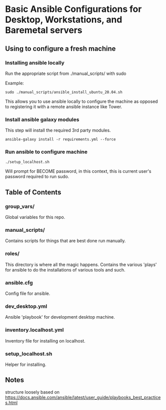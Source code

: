 # Basic Ansible Configurations for Desktop, Workstations, and Baremetal servers

## Using to configure a fresh machine ##

### Installing ansible locally ###

Run the appropriate script from ./manual_scripts/ with sudo

Example:
```
sudo ./manual_scripts/ansible_install_ubuntu_20.04.sh
```

This allows you to use ansible locally to configure the machine as opposed to registering it with a remote ansible instance like Tower.

### Install ansible galaxy modules ###
This step will install the required 3rd party modules.
```
ansible-galaxy install -r requirements.yml --force
```
### Run ansible to configure machine ###

```
./setup_localhost.sh
```

Will prompt for BECOME password, in this context, this is current user's password required to run sudo.

## Table of Contents ##

### group_vars/ ###
Global variables for this repo.

### manual_scripts/ ###
Contains scripts for things that are best done run manually.

### roles/ ###
This directory is where all the magic happens.  Contains the various 'plays' for ansible to do the installations of various tools and such.

### ansible.cfg ###
Config file for ansible.

### dev_desktop.yml ###
Ansible 'playbook' for development desktop machine.

### inventory.localhost.yml ###
Inventory file for installing on localhost.

### setup_localhost.sh ###
Helper for installing.

## Notes ##
structure loosely based on https://docs.ansible.com/ansible/latest/user_guide/playbooks_best_practices.html
